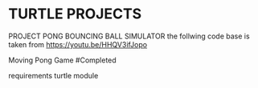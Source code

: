 # TURTLE PROJECTS
PROJECT PONG
BOUNCING BALL SIMULATOR
the follwing code base is taken from 
https://youtu.be/HHQV3ifJopo

Moving Pong Game 
#Completed
 
requirements 
turtle module

